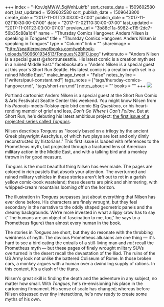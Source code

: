 +++
index = "-KxvJqMWW_5qWnhLukfb"
sort_create_date = 1509602580
sort_last_updated = 1509602580
sort_publish_date = 1509643800
create_date = "2017-11-01T23:03:00-07:00"
publish_date = "2017-11-02T10:30:00-07:00"
date = "2017-11-02T10:30:00-07:00"
last_updated = "2017-11-01T23:03:00-07:00"
preview_url = "3b88c11a-5982-c115-2dc7-56b35c88a1d4"
name = "Thursday Comics Hangover: Anders Nilsen is speaking in Tongues"
title = "Thursday Comics Hangover: Anders Nilsen is speaking in Tongues"
type = "Column"
link = ""
shareimage = "http://seattlereviewofbooks.com/webhook-uploads/1509601934513/Tongues%2BFC.jpeg"
twitterauto = "Anders Nilsen is a special guest @shortrunseattle. His latest comic is a creation myth set in a ruined Middle East."
facebookauto = "Anders Nilsen is a special guest at this year's Short Run Seattle. His latest comic is a creation myth set in a ruined Middle East."
make_image_tweet = "False"
notes_byline = ["writers/paul-constant.md"]
tags_notes = ["tags/thursday-comics-hangover.md", "tags/short-run.md"]
notes_about = ""
books = ""
+++
![](/webhook-uploads/1509601934513/Tongues%2BFC.jpeg)

Portland cartoonist Anders Nilsen is a special guest at the Short Run Comix & Arts Festival at Seattle Center this weekend. You might know Nilsen from his *Peanuts*-meets-Tolstoy epic bird comic *Big Questions*, or his heart-rending memoir of grief and loss, *Don't Go Where I Can't Follow*. But at Short Run, he's debuting his latest ambitious project: [the first issue of a projected series called *Tongues*](https://www.andersbrekhusnilsen.com/tongues/).

Nilsen describes *Tongues* as "loosely based on a trilogy by the ancient Greek playwright Aeschylus, of which two plays are lost and only dimly reconstructed by historians." This first issue is loaded with references to the Prometheus myth, but projected through a fractured lens of American military action in the Middle East, and with a talking bird and a monkey thrown in for good measure.

*Tongues* is the most beautiful thing Nilsen has ever made. The pages are colored in rich pastels that absorb your attention. The overturned and ruined military vehicles in these stories aren't left out to rot in a garish yellow comic-book wasteland; these deserts are pink and shimmering, with whipped-cream mountains looming off on the horizon.

The illustration in *Tongues* surpasses just about everything that Nilsen has ever done before. His characters are finely wrought, but they feel secondary in the narrative to the oddly shaped geometric panels and the dreamy backgrounds. We're more invested in what a lippy crow has to say ("The humans are an object of fascination to me, too," he says to a Prometheus figure) than almost every human in the book.

The stories in *Tongues* are short, but they do resonate with the throbbing weirdness of myth. The obvious Prometheus allusions are one thing — it's hard to see a bird eating the entrails of a still-living man and *not* recall the Prometheus myth — but these pages of finely wrought military SUVs overturned in the desert recall the devastation of the Iliad. The ruins of the US Army look not unlike the battered Coliseum of Rome. In those broken cars, a monkey argues with a human over a dwindling supply of rations. In this context, it's a clash of the titans.

Nilsen's great skill is finding the depth and the adventure in any subject, no matter how small. With *Tongues*, he's re-envisioning his place in the cartooning firmament. His sense of scale has changed; whereas before Nilsen obsessed over tiny interactions, he's now ready to create some myths of his own.

